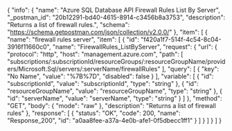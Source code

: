 {
  "info": {
    "name": "Azure SQL Database API Firewall Rules List By Server",
    "_postman_id": "20b12291-bd40-4615-8914-c3456b8a3753",
    "description": "Returns a list of firewall rules.",
    "schema": "https://schema.getpostman.com/json/collection/v2.0.0/"
  },
  "item": [
    {
      "name": "firewall rules server",
      "item": [
        {
          "id": "f420a1f7-514f-4c54-8c04-3916f11660c0",
          "name": "FirewallRules_ListByServer",
          "request": {
            "url": {
              "protocol": "http",
              "host": "management.azure.com",
              "path": [
                "subscriptions/:subscriptionId/resourceGroups/:resourceGroupName/providers/Microsoft.Sql/servers/:serverName/firewallRules"
              ],
              "query": [
                {
                  "key": "No Name",
                  "value": "%7B%7D",
                  "disabled": false
                }
              ],
              "variable": [
                {
                  "id": "subscriptionId",
                  "value": "subscriptionId",
                  "type": "string"
                },
                {
                  "id": "resourceGroupName",
                  "value": "resourceGroupName",
                  "type": "string"
                },
                {
                  "id": "serverName",
                  "value": "serverName",
                  "type": "string"
                }
              ]
            },
            "method": "GET",
            "body": {
              "mode": "raw"
            },
            "description": "Returns a list of firewall rules"
          },
          "response": [
            {
              "status": "OK",
              "code": 200,
              "name": "Response_200",
              "id": "a0aa8fee-a37a-4e0b-afe1-0f5dbecc1ff1"
            }
          ]
        }
      ]
    }
  ]
}